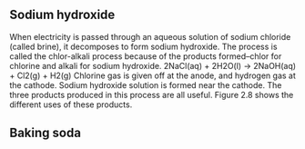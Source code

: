 ## Sodium hydroxide
When electricity is passed through an aqueous solution of sodium chloride (called brine), it decomposes to form sodium hydroxide. 
The process is called the chlor-alkali process because of the products formed–chlor for chlorine and alkali for sodium hydroxide.
2NaCl(aq) + 2H2O(l) → 2NaOH(aq) + Cl2(g) + H2(g)
Chlorine gas is given off at the anode, and hydrogen gas at the cathode. 
Sodium hydroxide solution is formed near the cathode. 
The three products produced in this process are all useful. 
Figure 2.8 shows the different uses of these products.
## Baking soda
